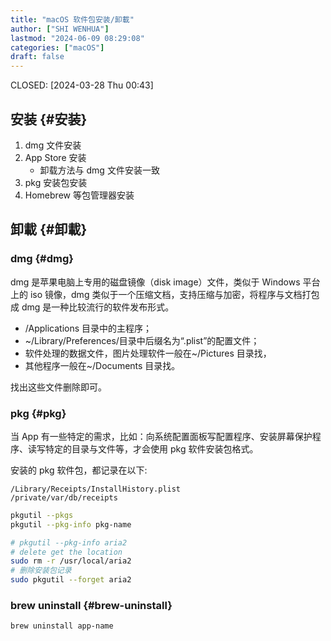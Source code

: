 ```yaml
---
title: "macOS 软件包安装/卸載"
author: ["SHI WENHUA"]
lastmod: "2024-06-09 08:29:08"
categories: ["macOS"]
draft: false
---
```


CLOSED: <span class="timestamp-wrapper"><span class="timestamp">[2024-03-28 Thu 00:43]</span></span>


## 安装 {#安装}

1.  dmg 文件安装
2.  App Store 安装
    -   卸载方法与 dmg 文件安装一致
3.  pkg 安装包安装
4.  Homebrew 等包管理器安装


## 卸載 {#卸載}


### dmg {#dmg}

dmg 是苹果电脑上专用的磁盘镜像（disk image）文件，类似于 Windows 平台上的 iso 镜像，dmg 类似于一个压缩文档，支持压缩与加密，将程序与文档打包成 dmg 是一种比较流行的软件发布形式。

-   /Applications 目录中的主程序；
-   ~/Library/Preferences/目录中后缀名为“.plist”的配置文件；
-   软件处理的数据文件，图片处理软件一般在~/Pictures 目录找，
-   其他程序一般在~/Documents 目录找。

找出这些文件删除即可。


### pkg {#pkg}

当 App 有一些特定的需求，比如：向系统配置面板写配置程序、安装屏幕保护程序、读写特定的目录与文件等，才会使用 pkg 软件安装包格式。

安装的 pkg 软件包，都记录在以下:

```text
/Library/Receipts/InstallHistory.plist
/private/var/db/receipts
```

```bash
pkgutil --pkgs
pkgutil --pkg-info pkg-name

# pkgutil --pkg-info aria2
# delete get the location
sudo rm -r /usr/local/aria2
# 删除安装包记录
sudo pkgutil --forget aria2
```


### brew uninstall {#brew-uninstall}

```bash
brew uninstall app-name
```
